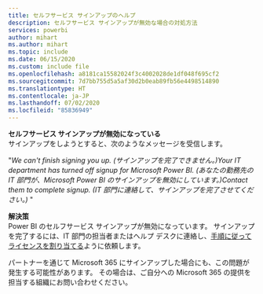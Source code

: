 ```yaml
---
title: セルフサービス サインアップのヘルプ
description: セルフサービス サインアップが無効な場合の対処方法
services: powerbi
author: mihart
ms.author: mihart
ms.topic: include
ms.date: 06/15/2020
ms.custom: include file
ms.openlocfilehash: a8181ca15582024f3c4002028de1df048f695cf2
ms.sourcegitcommit: 7d7bb755d5a5af30d2b0eab89fb56e4498514890
ms.translationtype: HT
ms.contentlocale: ja-JP
ms.lasthandoff: 07/02/2020
ms.locfileid: "85836949"
---
```

**セルフサービス サインアップが無効になっている**    
サインアップをしようとすると、次のようなメッセージを受信します。 

"*We can't finish signing you up. (サインアップを完了できません。)Your IT department has turned off signup for Microsoft Power BI. (あなたの勤務先の IT 部門が、Microsoft Power BI のサインアップを無効にしています。)Contact them to complete signup. (IT 部門に連絡して、サインアップを完了させてください。)* " 

**解決策**    
Power BI のセルフサービス サインアップが無効になっています。 サインアップを完了するには、IT 部門の担当者またはヘルプ デスクに連絡し、[手順に従ってライセンスを割り当てる](../admin/service-admin-purchasing-power-bi-pro.md)ように依頼します。 

パートナーを通じて Microsoft 365 にサインアップした場合にも、この問題が発生する可能性があります。 その場合は、ご自分への Microsoft 365 の提供を担当する組織にお問い合わせください。 